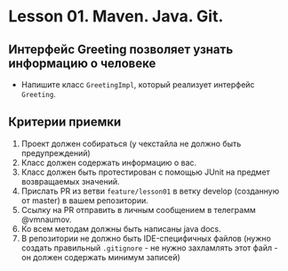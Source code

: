 # Lesson 01. Maven. Java. Git.

## Интерфейс Greeting позволяет узнать информацию о человеке

* Напишите класс `GreetingImpl`, который реализует интерфейс `Greeting`.

## Критерии приемки

1. Проект должен собираться (у чекстайла не должно быть предупреждений)        
1. Класс должен содержать информацию о вас.
1. Класс должен быть протестирован с помощью JUnit на предмет возвращаемых значений.
1. Прислать PR из ветви `feature/lesson01` в ветку develop (созданную от master) в вашем репозитории. 
1. Cсылку на PR отправить в личным сообщением в телеграмм @vmnaumov. 
1. Ко всем методам должны быть написаны java docs.
1. В репозитории не должно быть IDE-специфичных файлов (нужно создать правильный `.gitignore` - 
   не нужно захламлять этот файл - он должен содержать минимум записей)